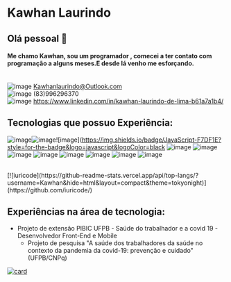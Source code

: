 # Kawhan Laurindo

## Olá pessoal 👋

#### Me chamo Kawhan, sou um programador , comecei a ter contato com programação a alguns meses.E desde lá venho me esforçando.

<br/>![image](https://img.shields.io/badge/Microsoft_Outlook-0078D4?style=for-the-badge&logo=microsoft-outlook&logoColor=white
) Kawhanlaurindo@Outlook.com
<br/>![image](https://img.shields.io/badge/WhatsApp-25D366?style=for-the-badge&logo=whatsapp&logoColor=white
) (83)996296370
<br/>![image](https://img.shields.io/badge/LinkedIn-0077B5?style=for-the-badge&logo=linkedin&logoColor=white
) https://www.linkedin.com/in/kawhan-laurindo-de-lima-b61a7a1b4/

## Tecnologias que possuo Experiência:
![image](https://img.shields.io/badge/C%23-239120?style=for-the-badge&logo=c-sharp&logoColor=white
)![image](https://img.shields.io/badge/Python-3776AB?style=for-the-badge&logo=python&logoColor=white
)![image](https://img.shields.io/badge/JavaScript-F7DF1E?style=for-the-badge&logo=javascript&logoColor=black
![image](https://img.shields.io/badge/HTML5-E34F26?style=for-the-badge&logo=html5&logoColor=white
)
![image](https://img.shields.io/badge/CSS3-1572B6?style=for-the-badge&logo=css3&logoColor=white
)
![image](https://img.shields.io/badge/C-00599C?style=for-the-badge&logo=c&logoColor=white
)
![image](https://img.shields.io/badge/Java-ED8B00?style=for-the-badge&logo=java&logoColor=white
)
![image](BadgeURLAqui)
![image](BadgeURLAqui)
![image](BadgeURLAqui)
![image](BadgeURLAqui)

<br/>
[![iuricode](https://github-readme-stats.vercel.app/api/top-langs/?username=Kawhan&hide=html&layout=compact&theme=tokyonight)](https://github.com/iuricode/)


## Experiências na área de tecnologia:
* Projeto de extensão PIBIC UFPB - Saúde do trabalhador e a covid 19 - Desenvolvedor Front-End e Mobile
   - Projeto de pesquisa "A saúde dos trabalhadores da saúde no contexto da pandemia da covid-19: prevenção e cuidado" (UFPB/CNPq)

[![card](https://github-readme-stats.vercel.app/api?username=Kawhan&theme=tokyonight)](https://github.com/iuricode/)
